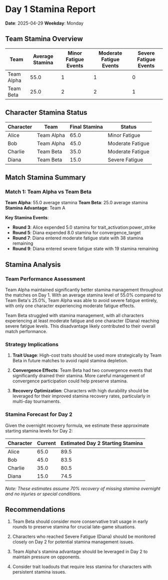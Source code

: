 # Day 1 Stamina Report

**Date**: 2025-04-29
**Weekday**: Monday

## Team Stamina Overview

| Team | Average Stamina | Minor Fatigue Events | Moderate Fatigue Events | Severe Fatigue Events |
|------|----------------|----------------------|-------------------------|------------------------|
| Team Alpha | 55.0 | 1 | 1 | 0 |
| Team Beta | 25.0 | 2 | 2 | 1 |

## Character Stamina Status

| Character | Team | Final Stamina | Status |
|-----------|------|--------------|--------|
| Alice | Team Alpha | 65.0 | Minor Fatigue |
| Bob | Team Alpha | 45.0 | Moderate Fatigue |
| Charlie | Team Beta | 35.0 | Moderate Fatigue |
| Diana | Team Beta | 15.0 | Severe Fatigue |

## Match Stamina Summary

### Match 1: Team Alpha vs Team Beta

**Team Alpha**: 55.0 average stamina
**Team Beta**: 25.0 average stamina
**Stamina Advantage**: Team A

**Key Stamina Events**:

- **Round 3**: Alice expended 5.0 stamina for trait_activation:power_strike
- **Round 5**: Diana expended 8.0 stamina for convergence_target
- **Round 7**: Diana entered moderate fatigue state with 38 stamina remaining
- **Round 9**: Diana entered severe fatigue state with 19 stamina remaining

## Stamina Analysis

### Team Performance Assessment

Team Alpha maintained significantly better stamina management throughout the matches on Day 1. With an average stamina level of 55.0% compared to Team Beta's 25.0%, Team Alpha was able to avoid severe fatigue entirely, with only one character experiencing moderate fatigue effects.

Team Beta struggled with stamina management, with all characters experiencing at least moderate fatigue and one character (Diana) reaching severe fatigue levels. This disadvantage likely contributed to their overall match performance.

### Strategy Implications

1. **Trait Usage**: High-cost traits should be used more strategically by Team Beta in future matches to avoid rapid stamina depletion.

2. **Convergence Effects**: Team Beta had two convergence events that significantly drained their stamina. More careful management of convergence participation could help preserve stamina.

3. **Recovery Optimization**: Characters with high durability should be leveraged for their improved stamina recovery rates, particularly in multi-day tournaments.

### Stamina Forecast for Day 2

Given the overnight recovery formula, we estimate these approximate starting stamina levels for Day 2:

| Character | Current | Estimated Day 2 Starting Stamina |
|-----------|---------|----------------------------------|
| Alice | 65.0 | 89.5 |
| Bob | 45.0 | 83.5 |
| Charlie | 35.0 | 80.5 |
| Diana | 15.0 | 74.5 |

*Note: These estimates assume 70% recovery of missing stamina overnight and no injuries or special conditions.*

## Recommendations

1. Team Beta should consider more conservative trait usage in early rounds to preserve stamina for crucial late-game situations.

2. Characters who reached Severe Fatigue (Diana) should be monitored closely on Day 2 for potential stamina management issues.

3. Team Alpha's stamina advantage should be leveraged in Day 2 to maintain pressure on opponents.

4. Consider trait loadouts that require less stamina for characters with persistent stamina issues.
